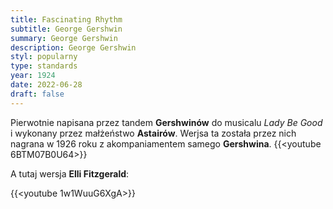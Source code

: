 ```yaml
---
title: Fascinating Rhythm
subtitle: George Gershwin
summary: George Gershwin
description: George Gershwin
styl: popularny
type: standards
year: 1924
date: 2022-06-28
draft: false
---
```

Pierwotnie napisana przez tandem __Gershwinów__ do musicalu _Lady Be Good_ i wykonany przez małżeństwo 
__Astairów__. Werjsa ta została przez nich nagrana w 1926 roku z akompaniamentem samego __Gershwina__.
{{<youtube 6BTM07B0U64>}}

A tutaj wersja __Elli Fitzgerald__:

{{<youtube 1w1WuuG6XgA>}}